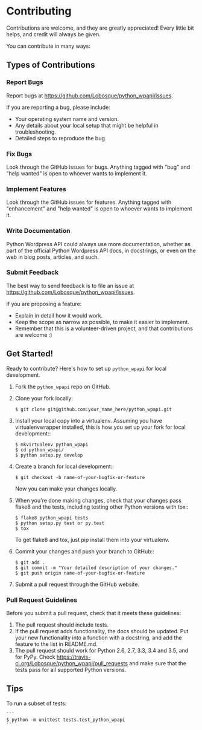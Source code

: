 # Contributing

Contributions are welcome, and they are greatly appreciated! Every
little bit helps, and credit will always be given.

You can contribute in many ways:

## Types of Contributions

### Report Bugs

Report bugs at https://github.com/Lobosque/python_wpapi/issues.

If you are reporting a bug, please include:

* Your operating system name and version.
* Any details about your local setup that might be helpful in troubleshooting.
* Detailed steps to reproduce the bug.

### Fix Bugs

Look through the GitHub issues for bugs. Anything tagged with "bug"
and "help wanted" is open to whoever wants to implement it.

### Implement Features

Look through the GitHub issues for features. Anything tagged with "enhancement"
and "help wanted" is open to whoever wants to implement it.

### Write Documentation

Python Wordpress API could always use more documentation, whether as part of the
official Python Wordpress API docs, in docstrings, or even on the web in blog posts,
articles, and such.

### Submit Feedback

The best way to send feedback is to file an issue at https://github.com/Lobosque/python_wpapi/issues.

If you are proposing a feature:

* Explain in detail how it would work.
* Keep the scope as narrow as possible, to make it easier to implement.
* Remember that this is a volunteer-driven project, and that contributions
  are welcome :)

## Get Started!

Ready to contribute? Here's how to set up `python_wpapi` for local development.

1. Fork the `python_wpapi` repo on GitHub.
2. Clone your fork locally:

    ```
    $ git clone git@github.com:your_name_here/python_wpapi.git
    ```

3. Install your local copy into a virtualenv. Assuming you have virtualenvwrapper installed, this is how you set up your fork for local development::

    ```
    $ mkvirtualenv python_wpapi
    $ cd python_wpapi/
    $ python setup.py develop
    ```

4. Create a branch for local development::

    ```
    $ git checkout -b name-of-your-bugfix-or-feature
    ```

   Now you can make your changes locally.

5. When you're done making changes, check that your changes pass flake8 and the tests, including testing other Python versions with tox::

    ```
    $ flake8 python_wpapi tests
    $ python setup.py test or py.test
    $ tox
    ```

   To get flake8 and tox, just pip install them into your virtualenv.

6. Commit your changes and push your branch to GitHub::

    ```
    $ git add .
    $ git commit -m "Your detailed description of your changes."
    $ git push origin name-of-your-bugfix-or-feature
    ```

7. Submit a pull request through the GitHub website.

### Pull Request Guidelines

Before you submit a pull request, check that it meets these guidelines:

1. The pull request should include tests.
2. If the pull request adds functionality, the docs should be updated. Put
   your new functionality into a function with a docstring, and add the
   feature to the list in README.md.
3. The pull request should work for Python 2.6, 2.7, 3.3, 3.4 and 3.5, and for PyPy. Check
   https://travis-ci.org/Lobosque/python_wpapi/pull_requests
   and make sure that the tests pass for all supported Python versions.

## Tips

To run a subset of tests:

    ```
    $ python -m unittest tests.test_python_wpapi
    ```
